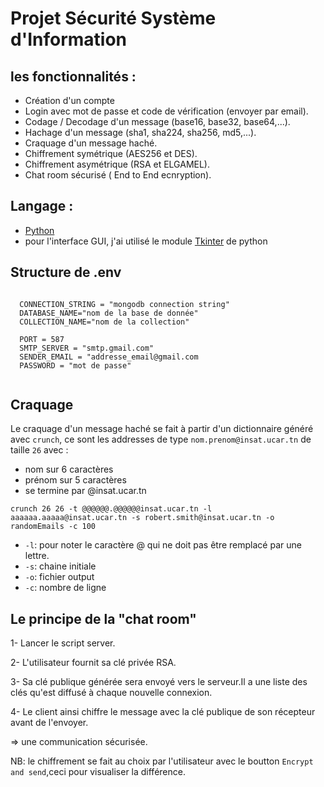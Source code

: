 # Projet Sécurité Système d'Information

## les fonctionnalités :

- Création d'un compte
- Login avec mot de passe et code de vérification (envoyer par email).
- Codage / Decodage d'un message (base16, base32, base64,...).
- Hachage d'un message (sha1, sha224, sha256, md5,...).
- Craquage d'un message haché.
- Chiffrement symétrique (AES256 et DES).
- Chiffrement asymétrique (RSA et ELGAMEL).
- Chat room sécurisé ( End to End ecnryption).

## Langage : 

 - [Python](https://www.python.org) 
 - pour l'interface GUI, j'ai utilisé le module [Tkinter](https://python.doctor/page-tkinter-interface-graphique-python-tutoriel) de python
 
##  Structure de .env

```

  CONNECTION_STRING = "mongodb connection string"
  DATABASE_NAME="nom de la base de donnée"
  COLLECTION_NAME="nom de la collection"

  PORT = 587
  SMTP_SERVER = "smtp.gmail.com"
  SENDER_EMAIL = "addresse_email@gmail.com
  PASSWORD = "mot de passe"
  
```
## Craquage 
 
Le craquage d'un message haché se fait à partir d'un dictionnaire généré avec `crunch`, ce sont les addresses de type `nom.prenom@insat.ucar.tn` de taille `26` avec : 
  - nom sur 6 caractères
  - prénom sur 5 caractères
  - se termine par @insat.ucar.tn
  
``` 
crunch 26 26 -t @@@@@@.@@@@@@insat.ucar.tn -l aaaaaa.aaaaa@insat.ucar.tn -s robert.smith@insat.ucar.tn -o randomEmails -c 100
```
  - `-l`: pour noter le caractère @ qui ne doit pas être remplacé par une lettre.
  - `-s`: chaine initiale
  - `-o`: fichier output
  - `-c`: nombre de ligne
  
## Le principe de la "chat room" 
 
 1- Lancer le script server.
 
 2- L'utilisateur fournit sa clé privée RSA.
 
 3- Sa clé publique générée sera envoyé vers le serveur.Il a une liste des clés qu'est diffusé à chaque nouvelle connexion.
 
 4- Le client ainsi chiffre le message avec la clé publique de son récepteur avant de l'envoyer.
 
 => une communication sécurisée.
 
 NB: le chiffrement se fait au choix par l'utilisateur avec le boutton `Encrypt and send`,ceci pour visualiser la différence.
